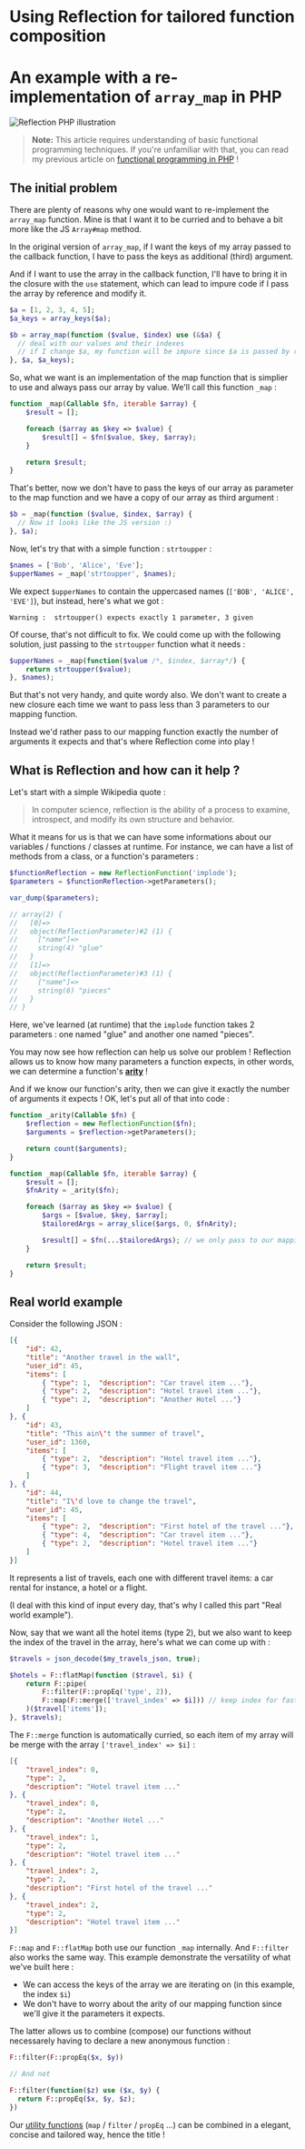 # Using Reflection for tailored function composition
# An example with a re-implementation of `array_map` in PHP

![Reflection PHP illustration](./img/elephant-reflection.jpg)


> **Note:** This article requires understanding of basic functional programming techniques. If you're unfamiliar with that, you can read my previous article on [functional programming in PHP](https://medium.com/swlh/functional-programming-in-php-why-not-291ded3a3bec) !

## The initial problem

There are plenty of reasons why one would want to re-implement the `array_map` function. Mine is that I want it to be curried and to behave a bit more like the JS `Array#map` method.

In the original version of `array_map`, if I want the keys of my array passed to the callback function, I have to pass the keys as additional (third) argument. 

And if I want to use the array in the callback function, I'll have to bring it in the closure with the `use` statement, which can lead to impure code if I pass the array by reference and modify it.

```PHP
$a = [1, 2, 3, 4, 5];
$a_keys = array_keys($a);

$b = array_map(function ($value, $index) use (&$a) {
  // deal with our values and their indexes
  // if I change $a, my function will be impure since $a is passed by reference
}, $a, $a_keys);
```

So, what we want is an implementation of the map function that is simplier to use and always pass our array by value. We'll call this function `_map` : 

```PHP
function _map(Callable $fn, iterable $array) {
    $result = [];

    foreach ($array as $key => $value) {
        $result[] = $fn($value, $key, $array);
    }

    return $result;
}
```

That's better, now we don't have to pass the keys of our array as parameter to the map function and we have a copy of our array as third argument : 

```PHP
$b = _map(function ($value, $index, $array) {
  // Now it looks like the JS version :)
}, $a);
```

Now, let's try that with a simple function : `strtoupper` : 

```PHP
$names = ['Bob', 'Alice', 'Eve'];
$upperNames = _map('strtoupper', $names);
```

We expect `$upperNames` to contain the uppercased names (`['BOB', 'ALICE', 'EVE']`), but instead, here's what we got : 

```
Warning :  strtoupper() expects exactly 1 parameter, 3 given
```

Of course, that's not difficult to fix. We could come up with the following solution, just passing to the `strtoupper` function what it needs : 

```PHP
$upperNames = _map(function($value /*, $index, $array*/) {
    return strtoupper($value);
}, $names);
```

But that's not very handy, and quite wordy also. We don't want to create a new closure each time we want to pass less than 3 parameters to our mapping function. 

Instead we'd rather pass to our mapping function exactly the number of arguments it expects and that's where Reflection come into play !

## What is Reflection and how can it help ? 

Let's start with a simple Wikipedia quote : 

> In computer science, reflection is the ability of a process to examine, introspect, and modify its own structure and behavior. 

What it means for us is that we can have some informations about our variables / functions / classes at runtime. For instance, we can have a list of methods from a class, or a function's parameters : 

```PHP
$functionReflection = new ReflectionFunction('implode');
$parameters = $functionReflection->getParameters();

var_dump($parameters);

// array(2) {
//   [0]=>
//   object(ReflectionParameter)#2 (1) {
//     ["name"]=>
//     string(4) "glue"
//   }
//   [1]=>
//   object(ReflectionParameter)#3 (1) {
//     ["name"]=>
//     string(6) "pieces"
//   }
// }
```

Here, we've learned (at runtime) that the `implode` function takes 2 parameters : one named "glue" and another one named "pieces". 

You may now see how reflection can help us solve our problem ! Reflection allows us to know how many parameters a function expects, in other words, we can determine a function's [**arity**](https://en.wikipedia.org/wiki/Arity) !

And if we know our function's arity, then we can give it exactly the number of arguments it expects ! OK, let's put all of that into code : 

```PHP
function _arity(Callable $fn) {
    $reflection = new ReflectionFunction($fn);
    $arguments = $reflection->getParameters();

    return count($arguments);
}

function _map(Callable $fn, iterable $array) {
    $result = [];
    $fnArity = _arity($fn);

    foreach ($array as $key => $value) {
        $args = [$value, $key, $array];
        $tailoredArgs = array_slice($args, 0, $fnArity);

        $result[] = $fn(...$tailoredArgs); // we only pass to our mapping function the arguments it needs
    }

    return $result;
}
```

## Real world example

Consider the following JSON : 

```JSON
[{
    "id": 42,
    "title": "Another travel in the wall",
    "user_id": 45,
    "items": [
        { "type": 1,  "description": "Car travel item ..."},
        { "type": 2,  "description": "Hotel travel item ..."},
        { "type": 2,  "description": "Another Hotel ..."}
    ]
}, {
    "id": 43,
    "title": "This ain\'t the summer of travel",
    "user_id": 1360,
    "items": [
        { "type": 2,  "description": "Hotel travel item ..."},
        { "type": 3,  "description": "Flight travel item ..."}
    ]
}, {
    "id": 44,
    "title": "I\'d love to change the travel",
    "user_id": 45,
    "items": [
        { "type": 2,  "description": "First hotel of the travel ..."},
        { "type": 4,  "description": "Car travel item ..."},
        { "type": 2,  "description": "Hotel travel item ..."}
    ]
}]
```

It represents a list of travels, each one with different travel items: a car rental for instance, a hotel or a flight.

(I deal with this kind of input every day, that's why I called this part "Real world example").

Now, say that we want all the hotel items (type 2), but we also want to keep the index of the travel in the array, here's what we can come up with : 

```PHP
$travels = json_decode($my_travels_json, true);

$hotels = F::flatMap(function ($travel, $i) {
    return F::pipe(
        F::filter(F::propEq('type', 2)),
        F::map(F::merge(['travel_index' => $i])) // keep index for faster access later
    )($travel['items']);
}, $travels);
```

The `F::merge` function is automatically curried, so each item of my array will be merge with the array `['travel_index' => $i]` :

```JSON
[{
    "travel_index": 0,
    "type": 2,
    "description": "Hotel travel item ..."
}, {
    "travel_index": 0,
    "type": 2,
    "description": "Another Hotel ..."
}, {
    "travel_index": 1,
    "type": 2,
    "description": "Hotel travel item ..."
}, {
    "travel_index": 2,
    "type": 2,
    "description": "First hotel of the travel ..."
}, {
    "travel_index": 2,
    "type": 2,
    "description": "Hotel travel item ..."
}]

```

`F::map` and `F::flatMap` both use our function `_map` internally. And `F::filter` also works the same way. This example demonstrate the versatility of what we've built here : 
 
- We can access the keys of the array we are iterating on (in this example, the index `$i`)
- We don't have to worry about the arity of our mapping function since we'll give it the parameters it expects.

The latter allows us to combine (compose) our functions without necessarely having to declare a new anonymous function : 

```PHP
F::filter(F::propEq($x, $y))

// And not

F::filter(function($z) use ($x, $y) {
  return F::propEq($x, $y, $z);
})
```

Our [utility functions](https://github.com/boehm-s/fun-php) (`map` / `filter` / `propEq` ...) can be combined in a elegant, concise and tailored way, hence the title !


